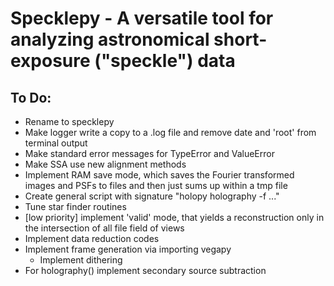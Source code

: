 # Specklepy - A versatile tool for analyzing astronomical short-exposure ("speckle") data

## To Do:
* Rename to specklepy
* Make logger write a copy to a .log file and remove date and 'root' from terminal output
* Make standard error messages for TypeError and ValueError
* Make SSA use new alignment methods
* Implement RAM save mode, which saves the Fourier transformed images and PSFs to files and then just sums up within a tmp file
* Create general script with signature "holopy holography -f ..."
* Tune star finder routines
* [low priority] implement 'valid' mode, that yields a reconstruction only in the intersection of all file field of views
* Implement data reduction codes
* Implement frame generation via importing vegapy
  * Implement dithering
* For holography() implement secondary source subtraction
